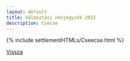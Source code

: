 ```yaml
---
layout: default
title: Választási névjegyzék 2022
description: Csécse
---
```


{% include settlementHTMLs/Cseecse.html %}

[Vissza](./)